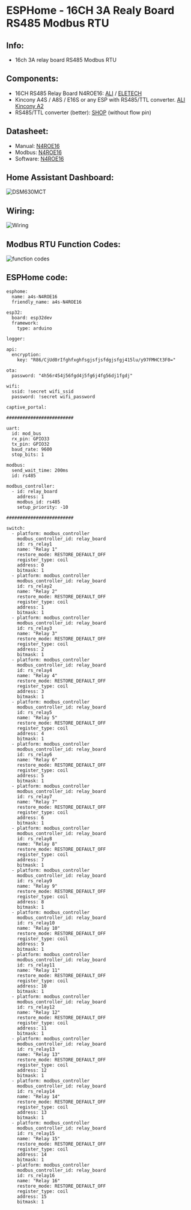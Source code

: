 # ESPHome - 16CH 3A Realy Board RS485 Modbus RTU

## Info:
- 16ch 3A relay board RS485 Modbus RTU

## Components:
- 16CH RS485 Relay Board N4ROE16: [ALI](https://www.aliexpress.us/item/3256805729272932.html?spm=a2g0o.order_list.order_list_main.39.2b4f1802Mfl4l0&gatewayAdapt=glo2usa4itemAdapt#nav-specification) / [ELETECH](https://485io.com/rs485-relays-c-2_3_19/n4roe16-mini-dc-24v-16ch-multifunction-modbus-rtu-rs485-relay-board-2a-02w-low-power-consumption-micro-voice-relay-module-n4rof32-p-1015.html) 
- Kincony A4S / A8S / E16S or any ESP with RS485/TTL converter. [ALI Kincony A2](https://de.aliexpress.com/item/1005005385355462.html?spm=a2g0o.productlist.main.9.2a7979888Tsesu&algo_pvid=022308dc-819a-4ed5-9940-b5636d6bf2c5&algo_exp_id=022308dc-819a-4ed5-9940-b5636d6bf2c5-4&pdp_npi=4%40dis%21USD%2153.62%2153.62%21%21%2153.62%2153.62%21%402101dee017128618204757036e06d6%2112000032837637725%21sea%21CZ%21166466096%21&curPageLogUid=s5qWmPFoNffs&utparam-url=scene%3Asearch%7Cquery_from%3A)
- RS485/TTL converter (better): [SHOP](https://www.aliexpress.com/item/4001183401209.html?fbclid=IwAR26adPvbd5XSLpuhDKlmJ9YXi_KyOS-wdXoYRxBGDR4IJyzURRGOYdQwMk) (without flow pin)  

## Datasheet:
- Manual: [N4ROE16](https://github.com/peca2345/ESPHome-modbus-16ch-3A-relay-board-N4ROE16/blob/main/DATA/N4ROE16%20Manual.pdf)
- Modbus: [N4ROE16](https://github.com/peca2345/ESPHome-modbus-16ch-3A-relay-board-N4ROE16/blob/main/DATA/N4ROE16%20MODBUS%20RTU%20Commamd.pdf)
- Software: [N4ROE16](https://github.com/peca2345/ESPHome-modbus-16ch-3A-relay-board-N4ROE16/blob/main/DATA/N4ROA01_N4ROB02_N4ROC04_N4ROD08_N4ROE16_N4ROF32%20Manual.rar)
  
## Home Assistant Dashboard:
![DSM630MCT](https://github.com/peca2345/ESPHome-modbus-16ch-3A-relay-board-N4ROE16/blob/a0e2a1e382621f528fbd987088412eff6d14c310/DATA/HA.png)

## Wiring:
![Wiring](https://github.com/peca2345/ESPHome-modbus-16ch-3A-relay-board-N4ROE16/blob/a0e2a1e382621f528fbd987088412eff6d14c310/DATA/test.png)

## Modbus RTU Function Codes:
![function codes](https://github.com/peca2345/ESPHome-modbus-16ch-3A-relay-board-N4ROE16/blob/main/DATA/rs485_function_code.png?raw=true)

## ESPHome code:
```
esphome:
  name: a4s-N4ROE16
  friendly_name: a4s-N4ROE16

esp32:
  board: esp32dev
  framework:
    type: arduino

logger:

api:
  encryption:
    key: "R86/CjUd0rIfghfxghfsgjsfjsfdgjsfgj415lu/y97FMHCt3F0="

ota:
  password: "4h56r454j56fgd4j5fg6j4fg56dj1fgdj"

wifi: 
  ssid: !secret wifi_ssid
  password: !secret wifi_password

captive_portal:
    
######################### 
    
uart:
  id: mod_bus
  rx_pin: GPIO33
  tx_pin: GPIO32
  baud_rate: 9600
  stop_bits: 1

modbus:
  send_wait_time: 200ms
  id: rs485

modbus_controller:
  - id: relay_board
    address: 1
    modbus_id: rs485
    setup_priority: -10
    
#########################

switch:
  - platform: modbus_controller
    modbus_controller_id: relay_board
    id: rs_relay1
    name: "Relay 1"
    restore_mode: RESTORE_DEFAULT_OFF
    register_type: coil
    address: 0
    bitmask: 1
  - platform: modbus_controller
    modbus_controller_id: relay_board
    id: rs_relay2
    name: "Relay 2"
    restore_mode: RESTORE_DEFAULT_OFF
    register_type: coil
    address: 1
    bitmask: 1
  - platform: modbus_controller
    modbus_controller_id: relay_board
    id: rs_relay3
    name: "Relay 3"
    restore_mode: RESTORE_DEFAULT_OFF
    register_type: coil
    address: 2
    bitmask: 1
  - platform: modbus_controller
    modbus_controller_id: relay_board
    id: rs_relay4
    name: "Relay 4"
    restore_mode: RESTORE_DEFAULT_OFF
    register_type: coil
    address: 3
    bitmask: 1
  - platform: modbus_controller
    modbus_controller_id: relay_board
    id: rs_relay5
    name: "Relay 5"
    restore_mode: RESTORE_DEFAULT_OFF
    register_type: coil
    address: 4
    bitmask: 1
  - platform: modbus_controller
    modbus_controller_id: relay_board
    id: rs_relay6
    name: "Relay 6"
    restore_mode: RESTORE_DEFAULT_OFF
    register_type: coil
    address: 5
    bitmask: 1
  - platform: modbus_controller
    modbus_controller_id: relay_board
    id: rs_relay7
    name: "Relay 7"
    restore_mode: RESTORE_DEFAULT_OFF
    register_type: coil
    address: 6
    bitmask: 1
  - platform: modbus_controller
    modbus_controller_id: relay_board
    id: rs_relay8
    name: "Relay 8"
    restore_mode: RESTORE_DEFAULT_OFF
    register_type: coil
    address: 7
    bitmask: 1
  - platform: modbus_controller
    modbus_controller_id: relay_board
    id: rs_relay9
    name: "Relay 9"
    restore_mode: RESTORE_DEFAULT_OFF
    register_type: coil
    address: 8
    bitmask: 1
  - platform: modbus_controller
    modbus_controller_id: relay_board
    id: rs_relay10
    name: "Relay 10"
    restore_mode: RESTORE_DEFAULT_OFF
    register_type: coil
    address: 9
    bitmask: 1
  - platform: modbus_controller
    modbus_controller_id: relay_board
    id: rs_relay11
    name: "Relay 11"
    restore_mode: RESTORE_DEFAULT_OFF
    register_type: coil
    address: 10
    bitmask: 1
  - platform: modbus_controller
    modbus_controller_id: relay_board
    id: rs_relay12
    name: "Relay 12"
    restore_mode: RESTORE_DEFAULT_OFF
    register_type: coil
    address: 11
    bitmask: 1
  - platform: modbus_controller
    modbus_controller_id: relay_board
    id: rs_relay13
    name: "Relay 13"
    restore_mode: RESTORE_DEFAULT_OFF
    register_type: coil
    address: 12
    bitmask: 1
  - platform: modbus_controller
    modbus_controller_id: relay_board
    id: rs_relay14
    name: "Relay 14"
    restore_mode: RESTORE_DEFAULT_OFF
    register_type: coil
    address: 13
    bitmask: 1
  - platform: modbus_controller
    modbus_controller_id: relay_board
    id: rs_relay15
    name: "Relay 15"
    restore_mode: RESTORE_DEFAULT_OFF
    register_type: coil
    address: 14
    bitmask: 1
  - platform: modbus_controller
    modbus_controller_id: relay_board
    id: rs_relay16
    name: "Relay 16"
    restore_mode: RESTORE_DEFAULT_OFF
    register_type: coil
    address: 15
    bitmask: 1
```

